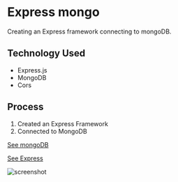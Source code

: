 # Express mongo

Creating an Express framework connecting to mongoDB.

## Technology Used

- Express.js
- MongoDB
- Cors

## Process

1. Created an Express Framework
2. Connected to MongoDB

[See mongoDB](https://www.mongodb.com)

[See Express](https://expressjs.com)

![screenshot](https://i.natgeofe.com/k/df22088f-020a-4fe2-b16c-cda9279dcd05/photoak-threetoedsloth_2x3.png)
